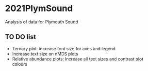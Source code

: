 # 2021PlymSound
Analysis of data for Plymouth Sound

## TO DO list ##
* Ternary plot: increase font size for axes and legend
* Increase text size on nMDS plots
* Relative abundance plots: Increase all text sizes and contrast plot colours